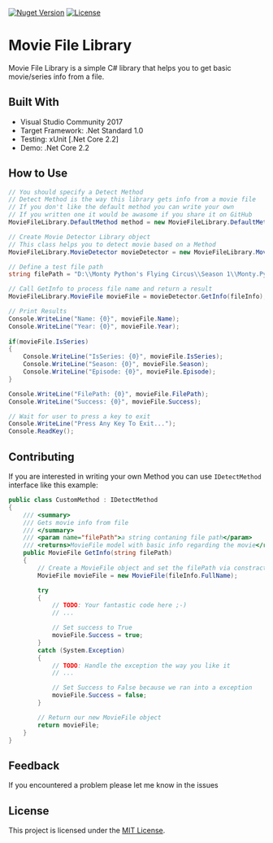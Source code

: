 [![Nuget Version](https://img.shields.io/nuget/v/MovieFileLibrary.svg?style=flat)](https://www.nuget.org/packages/MovieFileLibrary)
[![License](https://img.shields.io/github/license/peymanr34/MovieFileLibrary.svg?style=flat)](LICENSE)

# Movie File Library
Movie File Library is a simple C# library that helps you to get basic movie/series info from a file.

## Built With
- Visual Studio Community 2017
- Target Framework: .Net Standard 1.0 
- Testing: xUnit [.Net Core 2.2]
- Demo: .Net Core 2.2

## How to Use

```csharp
// You should specify a Detect Method
// Detect Method is the way this library gets info from a movie file
// If you don't like the default method you can write your own
// If you written one it would be awasome if you share it on GitHub
MovieFileLibrary.DefaultMethod method = new MovieFileLibrary.DefaultMethod();

// Create Movie Detector Library object
// This class helps you to detect movie based on a Method
MovieFileLibrary.MovieDetector movieDetector = new MovieFileLibrary.MovieDetector(method);

// Define a test file path
string filePath = "D:\\Monty Python's Flying Circus\\Season 1\\Monty.Pythons.Flying.Circus.S01.E01.avi";

// Call GetInfo to process file name and return a result
MovieFileLibrary.MovieFile movieFile = movieDetector.GetInfo(fileInfo);

// Print Results
Console.WriteLine("Name: {0}", movieFile.Name);
Console.WriteLine("Year: {0}", movieFile.Year);
    
if(movieFile.IsSeries)
{
    Console.WriteLine("IsSeries: {0}", movieFile.IsSeries);
    Console.WriteLine("Season: {0}", movieFile.Season);
    Console.WriteLine("Episode: {0}", movieFile.Episode);
}

Console.WriteLine("FilePath: {0}", movieFile.FilePath);
Console.WriteLine("Success: {0}", movieFile.Success);   

// Wait for user to press a key to exit
Console.WriteLine("Press Any Key To Exit...");
Console.ReadKey();
```

## Contributing
If you are interested in writing your own Method you can use ```IDetectMethod``` interface like this example:

```csharp
public class CustomMethod : IDetectMethod
{
    /// <summary>
    /// Gets movie info from file
    /// </summary>
    /// <param name="filePath">a string contaning file path</param>
    /// <returns>MovieFile model with basic info regarding the movie</returns>
    public MovieFile GetInfo(string filePath)
    {
        // Create a MovieFile object and set the filePath via constractor
        MovieFile movieFile = new MovieFile(fileInfo.FullName);

        try
        {
            // TODO: Your fantastic code here ;-)
            // ...

            // Set success to True
            movieFile.Success = true;
        }
        catch (System.Exception)
        {
            // TODO: Handle the exception the way you like it
            // ...

            // Set Success to False because we ran into a exception
            movieFile.Success = false;
        }

        // Return our new MovieFile object
        return movieFile;
    }
}
```

## Feedback
If you encountered a problem please let me know in the issues 

## License
This project is licensed under the [MIT License](https://github.com/peymanr34/moviefilelibrary/blob/master/LICENSE).